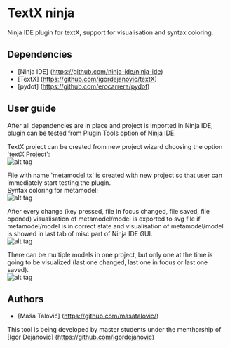 # **TextX ninja**

Ninja IDE plugin for textX, support for visualisation and syntax coloring.

## **Dependencies**

- [Ninja IDE] (https://github.com/ninja-ide/ninja-ide)
- [TextX] (https://github.com/igordejanovic/textX)
- [pydot] (https://github.com/erocarrera/pydot)

## **User guide**

After all dependencies are in place and project is imported in Ninja IDE, 
plugin can be tested from Plugin Tools option of Ninja IDE.

TextX project can be created from new project wizard choosing the option 'textX Project':<br />
![alt tag](https://raw.githubusercontent.com/masatalovic/textX-ninja/master/art/new_project.png)

File with name 'metamodel.tx' is created with new project so that user can immediately start testing the plugin.<br />
Syntax coloring for metamodel:<br />
![alt tag](https://raw.githubusercontent.com/masatalovic/textX-ninja/master/art/metamodel.png)

After every change (key pressed, file in focus changed, file saved, file opened) visualisation of metamodel/model is exported to svg file 
if metamodel/model is in correct state and visualisation of metamodel/model is showed 
in last tab of misc part of Ninja IDE GUI.<br />
![alt tag](https://raw.githubusercontent.com/masatalovic/textX-ninja/master/art/metamodel_svg.png)

There can be multiple models in one project, but only one at the time is going to be visualized
(last one changed, last one in focus or last one saved).<br />
![alt tag](https://raw.githubusercontent.com/masatalovic/textX-ninja/master/art/model_svg.png)


## **Authors**

- [Maša Talović] (https://github.com/masatalovic/)

This tool is being developed by master students under the menthorship of [Igor Dejanović] (https://github.com/igordejanovic)
